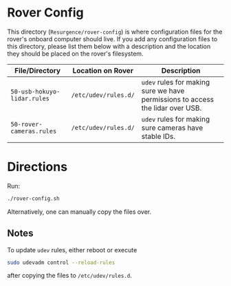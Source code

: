 # Rover Config

This directory (`Resurgence/rover-config`) is where configuration files
for the rover's onboard computer should live. If you add any
configuration files to this directory, please list them below with a
description and the location they should be placed on the rover's
filesystem.

| **File/Directory**          | **Location on Rover** | **Description**                                                                |
| -----------------           | --------------------  | --------------                                                                 |
| `50-usb-hokuyo-lidar.rules` | `/etc/udev/rules.d/`  | `udev` rules for making sure we have permissions to access the lidar over USB. |
| `50-rover-cameras.rules`    | `/etc/udev/rules.d/`  | `udev` rules for making sure cameras have stable IDs.                          |

# Directions
Run:
```bash
./rover-config.sh
```
Alternatively, one can manually copy the files over.

## Notes

To update `udev` rules, either reboot or execute
```bash
sudo udevadm control --reload-rules
```
after copying the files to `/etc/udev/rules.d`.
